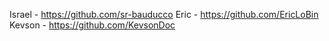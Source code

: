 Israel - https://github.com/sr-bauducco
Eric - https://github.com/EricLoBin
Kevson - https://github.com/KevsonDoc